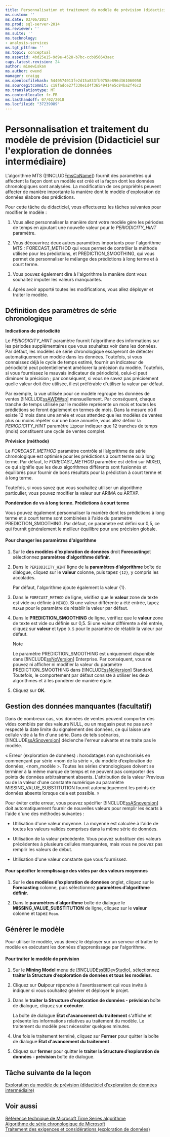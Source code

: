 ```yaml
---
title: Personnalisation et traitement du modèle de prévision (didacticiel d’exploration de données intermédiaire) | Microsoft Docs
ms.custom: ''
ms.date: 03/06/2017
ms.prod: sql-server-2014
ms.reviewer: ''
ms.suite: ''
ms.technology:
- analysis-services
ms.tgt_pltfrm: ''
ms.topic: conceptual
ms.assetid: 4bd25e15-9d9e-4528-b7bc-ccb856643aec
caps.latest.revision: 24
author: minewiskan
ms.author: owend
manager: craigg
ms.openlocfilehash: 5440574013fe2d15a833fb9758e896d361060050
ms.sourcegitcommit: c18fadce27f330e1d4f36549414e5c84ba2f46c2
ms.translationtype: MT
ms.contentlocale: fr-FR
ms.lasthandoff: 07/02/2018
ms.locfileid: "37239989"
---
```

# <a name="customizing-and-processing-the-forecasting-model-intermediate-data-mining-tutorial"></a>Personnalisation et traitement du modèle de prévision (Didacticiel sur l'exploration de données intermédiaire)
  L'algorithme MTS ([!INCLUDE[msCoName](../includes/msconame-md.md)]) fournit des paramètres qui affectent la façon dont un modèle est créé et la façon dont les données chronologiques sont analysées. La modification de ces propriétés peuvent affecter de manière importante la manière dont le modèle d'exploration de données élabore des prédictions.  
  
 Pour cette tâche du didacticiel, vous effectuerez les tâches suivantes pour modifier le modèle :  
  
1.  Vous allez personnaliser la manière dont votre modèle gère les périodes de temps en ajoutant une nouvelle valeur pour le *PERIODICITY_HINT* paramètre.  
  
2.  Vous découvrirez deux autres paramètres importants pour l'algorithme MTS : FORECAST_METHOD qui vous permet de contrôler la méthode utilisée pour les prédictions, et PREDICTION_SMOOTHING, qui vous permet de personnaliser le mélange des prédictions à long terme et à court terme.  
  
3.  Vous pouvez également dire à l'algorithme la manière dont vous souhaitez imputer les valeurs manquantes.  
  
4.  Après avoir apporté toutes les modifications, vous allez déployer et traiter le modèle.  
  
## <a name="setting-time-series-parameters"></a>Définition des paramètres de série chronologique  
 **Indications de périodicité**  
  
 Le *PERIODICITY_HINT* paramètre fournit l’algorithme des informations sur les périodes supplémentaires que vous souhaitez voir dans les données. Par défaut, les modèles de série chronologique essayeront de détecter automatiquement un modèle dans les données. Toutefois, si vous connaissez déjà le cycle de temps estimé, fournir un indicateur de périodicité peut potentiellement améliorer la précision du modèle. Toutefois, si vous fournissez le mauvais indicateur de périodicité, celui-ci peut diminuer la précision ; par conséquent, si vous ne savez pas précisément quelle valeur doit être utilisée, il est préférable d'utiliser la valeur par défaut.  
  
 Par exemple, la vue utilisée pour ce modèle regroupe les données de ventes [!INCLUDE[ssAWDWsp](../includes/ssawdwsp-md.md)] mensuellement. Par conséquent, chaque tranche de temps utilisée par le modèle représente un mois et toutes les prédictions se feront également en termes de mois. Dans la mesure où il existe 12 mois dans une année et vous attendez que les modèles de ventes plus ou moins répéter sur une base annuelle, vous allez définir la *PERIODICITY_HINT* paramètre `12`pour indiquer que 12 tranches de temps (mois) constituent une cycle de ventes complet.  
  
 **Prévision (méthode)**  
  
 Le *FORECAST_METHOD* paramètre contrôle si l’algorithme de série chronologique est optimisé pour les prédictions à court terme ou à long terme. Par défaut, le *FORECAST_METHOD* paramètre est défini sur MIXED, ce qui signifie que les deux algorithmes différents sont fusionnés et équilibrés pour fournir de bons résultats pour la prédiction à court terme et à long terme.  
  
 Toutefois, si vous savez que vous souhaitez utiliser un algorithme particulier, vous pouvez modifier la valeur sur ARIMA ou ARTXP.  
  
 **Pondération de vs à long terme. Prédictions à court terme**  
  
 Vous pouvez également personnaliser la manière dont les prédictions à long terme et à court terme sont combinées à l'aide du paramètre PREDICTION_SMOOTHING. Par défaut, ce paramètre est défini sur 0,5, ce qui fournit généralement le meilleur équilibre pour une précision globale.  
  
#### <a name="to-change-the-algorithm-parameters"></a>Pour changer les paramètres d'algorithme  
  
1.  Sur le **des modèles d’exploration de données** droit **Forecasting**et sélectionnez **paramètres d’algorithme définir**.  
  
2.  Dans le `PERIODICITY_HINT` ligne de la **paramètres d’algorithme** boîte de dialogue, cliquez sur le **valeur** colonne, puis tapez `{12}`, y compris les accolades.  
  
     Par défaut, l'algorithme ajoute également la valeur {1}.  
  
3.  Dans le `FORECAST_METHOD` de ligne, vérifiez que le **valeur** zone de texte est vide ou définie à `MIXED`. Si une valeur différente a été entrée, tapez `MIXED` pour le paramètre de rétablir la valeur par défaut.  
  
4.  Dans le **PREDICTION_SMOOTHING** de ligne, vérifiez que le **valeur** zone de texte est vide ou définie sur 0,5. Si une valeur différente a été entrée, cliquez sur **valeur** et type `0.5` pour le paramètre de rétablir la valeur par défaut.  
  
    > [!NOTE]  
    >  Le paramètre PREDICTION_SMOOTHING est uniquement disponible dans [!INCLUDE[ssNoVersion](../includes/ssnoversion-md.md)] Enterprise. Par conséquent, vous ne pouvez ni afficher ni modifier la valeur du paramètre PREDICTION_SMOOTHING dans [!INCLUDE[ssNoVersion](../includes/ssnoversion-md.md)] Standard. Toutefois, le comportement par défaut consiste à utiliser les deux algorithmes et à les pondérer de manière égale.  
  
5.  Cliquez sur **OK**.  
  
## <a name="handling-missing-data-optional"></a>Gestion des données manquantes (facultatif)  
 Dans de nombreux cas, vos données de ventes peuvent comporter des vides comblés par des valeurs NULL, ou un magasin peut ne pas avoir respecté la date limite du signalement des données, ce qui laisse une cellule vide à la fin d'une série. Dans de tels scénarios, [!INCLUDE[ssASnoversion](../includes/ssasnoversion-md.md)] déclenche l'erreur suivante et ne traite pas le modèle.  
  
 « Erreur (exploration de données) : horodatages non synchronisés en commençant par série \<nom de la série >, du modèle d’exploration de données, \<nom_modèle >. Toutes les séries chronologiques doivent se terminer à la même marque de temps et ne peuvent pas comporter des points de données arbitrairement absents. L'attribution de la valeur Previous ou de la valeur d'une constante numérique au paramètre MISSING_VALUE_SUBSTITUTION fournit automatiquement les points de données absents lorsque cela est possible. »  
  
 Pour éviter cette erreur, vous pouvez spécifier [!INCLUDE[ssASnoversion](../includes/ssasnoversion-md.md)] doit automatiquement fournir de nouvelles valeurs pour remplir les écarts à l'aide d'une des méthodes suivantes :  
  
-   Utilisation d'une valeur moyenne. La moyenne est calculée à l'aide de toutes les valeurs valides comprises dans la même série de données.  
  
-   Utilisation de la valeur précédente. Vous pouvez substituer des valeurs précédentes à plusieurs cellules manquantes, mais vous ne pouvez pas remplir les valeurs de début.  
  
-   Utilisation d'une valeur constante que vous fournissez.  
  
#### <a name="to-specify-that-gaps-be-filled-by-averaging-values"></a>Pour spécifier le remplissage des vides par des valeurs moyennes  
  
1.  Sur le **des modèles d’exploration de données** onglet, cliquez sur le **Forecasting** colonne, puis sélectionnez **paramètres d’algorithme définir**.  
  
2.  Dans le **paramètres d’algorithme** boîte de dialogue le **MISSING_VALUE_SUBSTITUTION** de ligne, cliquez sur le **valeur** colonne et tapez `Mean`.  
  
## <a name="build-the-model"></a>Générer le modèle  
 Pour utiliser le modèle, vous devez le déployer sur un serveur et traiter le modèle en exécutant les données d'apprentissage par l'algorithme.  
  
#### <a name="to-process-the-forecasting-model"></a>Pour traiter le modèle de prévision  
  
1.  Sur le **Mining Model** menu de [!INCLUDE[ssBIDevStudio](../includes/ssbidevstudio-md.md)], sélectionnez **traiter la Structure d’exploration de données et tous les modèles**.  
  
2.  Cliquez sur **Oui**pour répondre à l'avertissement qui vous invite à indiquer si vous souhaitez générer et déployer le projet.  
  
3.  Dans le **traiter la Structure d’exploration de données - prévision** boîte de dialogue, cliquez sur **exécuter**.  
  
     La boîte de dialogue **État d'avancement du traitement** s'affiche et présente les informations relatives au traitement du modèle. Le traitement du modèle peut nécessiter quelques minutes.  
  
4.  Une fois le traitement terminé, cliquez sur **Fermer** pour quitter la boîte de dialogue **État d'avancement du traitement** .  
  
5.  Cliquez sur **fermer** pour quitter le **traiter la Structure d’exploration de données - prévision** boîte de dialogue.  
  
## <a name="next-task-in-lesson"></a>Tâche suivante de la leçon  
 [Exploration du modèle de prévision &#40;didacticiel d’exploration de données intermédiaire&#41;](../../2014/tutorials/exploring-the-forecasting-model-intermediate-data-mining-tutorial.md)  
  
## <a name="see-also"></a>Voir aussi  
 [Référence technique de Microsoft Time Series algorithme](../../2014/analysis-services/data-mining/microsoft-time-series-algorithm-technical-reference.md)   
 [Algorithme de série chronologique de Microsoft](../../2014/analysis-services/data-mining/microsoft-time-series-algorithm.md)   
 [Traitement des exigences et considérations &#40;exploration de données&#41;](../../2014/analysis-services/data-mining/processing-requirements-and-considerations-data-mining.md)  
  
  

